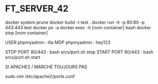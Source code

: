 # FT_SERVER_42

docker system prune
docker build -t test .
docker run -it -p 80:80 -p 443:443 test
docker ps -a
docker exec -ti [nom container] bash
docker stop [nom container]

USER phpmyadmin : lila
MDP phpmyadmin : hey123

STOP PORT 80/443 : bash srcs/port.sh stop
START PORT 80/443 : bash srcs/port.sh start

SI APACHE2 / MARCHE TOUJOURS PAS

sudo vim /etc/apache2/ports.conf
